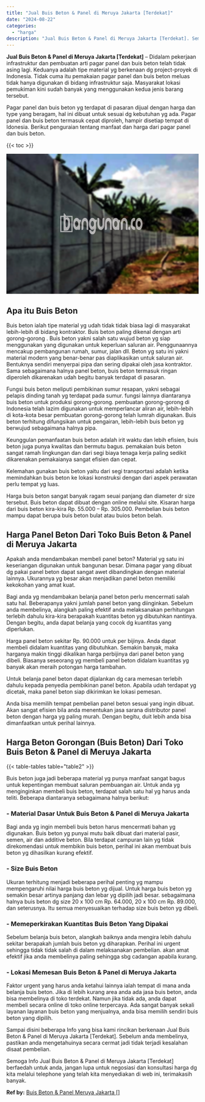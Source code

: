 ```yaml
---
title: "Jual Buis Beton & Panel di Meruya Jakarta [Terdekat]"
date: "2024-08-22"
categories: 
  - "harga"
description: "Jual Buis Beton & Panel di Meruya Jakarta [Terdekat]. Semoga Info Jual Buis Beton & Panel di Meruya Jakarta [Terdekat] berfaedah untuk anda, jangan lupa un..."
---
```


**Jual Buis Beton & Panel di Meruya Jakarta \[Terdekat\]** – Didalam pekerjaan infrastruktur dan pembuatan arti pagar panel dan buis beton telah tidak asing lagi. Keduanya adalah tipe material yg berkenaan dg project-proyek di Indonesia. Tidak cuma itu pemakaian pagar panel dan buis beton meluas tidak hanya digunakan di bidang infrastruktur saja. Masyarakat lokasi pemukiman kini sudah banyak yang menggunakan kedua jenis barang tersebut.

Pagar panel dan buis beton yg terdapat di pasaran dijual dengan harga dan type yang beragam, hal ini dibuat untuk sesuai dg kebutuhan yg ada. Pagar panel dan buis beton termasuk cepat diproleh, hampir disetiap tempat di Idonesia. Berikut penguraian tentang manfaat dan harga dari pagar panel dan buis beton.

{{< toc >}}

![Jual Buis Beton & Panel di Meruya Jakarta [Terdekat]](/images/jual-panel-buis-beton-murah-04.png)

## Apa itu Buis Beton

Buis beton ialah tipe material yg udah tidak tidak biasa lagi di masyarakat lebih-lebih di bidang kontraktor. Buis beton paling dikenal dengan arti gorong-gorong . Buis beton yakni salah satu wujud beton yg siap menggunakan yang digunakan untuk keperluan saluran air. Penggunaannya mencakup pembangunan rumah, sumur, jalan dll. Beton yg satu ini yakni material modern yang benar-benar pas diaplikasikan untuk saluran air. Bentuknya sendiri menyerpai pipa dan sering dipakai oleh jasa kontraktor. Sama sebagaimana halnya panel beton, buis beton termasuk ringan diperoleh dikarenakan udah begitu banyak terdapat di pasaran.

Fungsi buis beton meliputi pembikinan sumur resapan, yakni sebagai pelapis dinding tanah yg terdapat pada sumur. fungsi lainnya diantaranya buis beton untuk produksi gorong-gorong. pembuatan gorong-gorong di Indonesia telah lazim digunakan untuk memperlancar aliran air, lebih-lebih di kota-kota besar pembuatan gorong-gorong telah lumrah digunakan. Buis beton terhitung difungsikan untuk pengairan, lebih-lebih buis beton yg berwujud sebagaimana halnya pipa.

Keunggulan pemanfaatan buis beton adalah irit waktu dan lebih efisien, buis beton juga punya kwalitas dan bermutu bagus. pemakaian buis beton sangat ramah lingkungan dan dari segi biaya tenaga kerja paling sedikit dikarenakan pemakaianya sangat efisien dan cepat.

Kelemahan gunakan buis beton yaitu dari segi transportasi adalah ketika memindahkan buis beton ke lokasi konstruksi dengan dari aspek perawatan perlu tempat yg luas.

Harga buis beton sangat banyak ragam seuai panjang dan diameter dr size tersebut. Buis beton dapat dibuat dengan online melalui site. Kisaran harga dari buis beton kira-kira Rp. 55.000 – Rp. 305.000. Pembelian buis beton mampu dapat berupa buis beton bulat atau buios beton belah.

## Harga Panel Beton Dari Toko Buis Beton & Panel di Meruya Jakarta

Apakah anda mendambakan membeli panel beton? Material yg satu ini keseriangan digunakan untuk bangunan besar. Dimana pagar yang dibuat dg pakai panel beton dapat sangat awet dibandingkan dengan material lainnya. Ukurannya yg besar akan menjadikan panel beton memiliki kekokohan yang amat kuat.

Bagi anda yg mendambakan belanja panel beton perlu mencermati salah satu hal. Beberapanya yakni jumlah panel beton yang diinginkan. Sebelum anda membelinya, alangkah paling efektif anda melaksanakan perhitungan terlebih dahulu kira-kira berapakah kuantitas beton yg dibutuhkan nantinya. Dengan begitu, anda dapat belanja yang cocok dg kuantitas yang diperlukan.

Harga panel beton sekitar Rp. 90.000 untuk per bijinya. Anda dapat membeli didalam kuantitas yang dibutuhkan. Semakin banyak, maka harganya makin tinggi dikalikan harga perbijinya dari panel beton yang dibeli. Biasanya seseorang yg membeli panel beton didalam kuantitas yg banyak akan meraih potongan harga tambahan.

Untuk belanja panel beton dapat dijalankan dg cara memesan terlebih dahulu kepada penyedia pembikinan panel beton. Apabila udah terdapat yg dicetak, maka panel beton siap dikirimkan ke lokasi pemesan.

Anda bisa memilih tempat pembelian panel beton sesuai yang ingin dibuat. Akan sangat efisien bila anda menentukan jasa sarana distributor panel beton dengan harga yg paling murah. Dengan begitu, duit lebih anda bisa dimanfaatkan untuk perihal lainnya.

## Harga Beton Gorongan (Buis Beton) Dari Toko Buis Beton & Panel di Meruya Jakarta

{{< table-tables table="table2" >}}

Buis beton juga jadi beberapa material yg punya manfaat sangat bagus untuk kepentingan membuat saluran pembuangan air. Untuk anda yg menginginkan membeli buis beton, terdapat salah satu hal yg harus anda teliti. Beberapa diantaranya sebagaimana halnya berikut:

### \- Material Dasar Untuk Buis Beton & Panel di Meruya Jakarta

Bagi anda yg ingin membeli buis beton harus mencermati bahan yg digunakan. Buis beton yg punyai mutu baik dibuat dari material pasir, semen, air dan additive beton. Bila terdapat campuran lain yg tidak direkomendasi untuk membikin buis beton, perihal ini akan membuat buis beton yg dihasilkan kurang efektif.

### \- Size Buis Beton

Ukuran terhitung menjadi beberapa perihal penting yg mampu mempengaruhi nilai harga buis beton yg dijual. Untuk harga buis beton yg semakin besar artinya panjang dan lebar yg dipilih jadi besar. sebagaimana halnya buis beton dg size 20 x 100 cm Rp. 64.000, 20 x 100 cm Rp. 89.000, dan seterusnya. Itu semua menyesuaikan terhadap size buis beton yg dibeli.

### \- Memeperkirakan Kuantitas Buis Beton Yang Dipakai

Sebelum belanja buis beton, alangkah baiknya anda mengira lebih dahulu sekitar berapakah jumlah buis beton yg diharapkan. Perihal ini urgent sehingga tidak tidak salah di dalam melaksanakan pembelian. akan amat efektif jika anda membelinya paling sehingga sbg cadangan apabila kurang.

### \- Lokasi Memesan Buis Beton & Panel di Meruya Jakarta

Faktor urgent yang harus anda ketahui lainnya ialah tempat di mana anda belanja buis beton. Jika di lebih kurang area anda ada jasa buis beton, anda bisa membelinya di toko terdekat. Namun jika tidak ada, anda dapat membeli secara online di toko online terpercaya. Ada sangat banyak sekali layanan layanan buis beton yang menjualnya, anda bisa memilih sendiri buis beton yang dipilih.

Sampai disini beberapa Info yang bisa kami rincikan berkenaan Jual Buis Beton & Panel di Meruya Jakarta \[Terdekat\]. Sebelum anda membelinya, pastikan anda mengetahuinya secara cermat jadi tidak terjadi kesalahan disaat pembelian.

Semoga Info Jual Buis Beton & Panel di Meruya Jakarta \[Terdekat\] berfaedah untuk anda, jangan lupa untuk negosiasi dan konsultasi harga dg kita melalui telephone yang telah kita menyediakan di web ini, terimakasih banyak.

**Ref by:** [Buis Beton & Panel Meruya Jakarta []](https://id.wikipedia.org/wiki/Buis)
